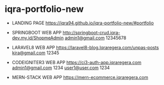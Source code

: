 # iqra-portfolio-new


- LANDING PAGE https://iqra94.github.io/iqra-portfolio-new/#portfolio

- SPRINGBOOT WEB APP http://springboot-crud.iqra-dev.my.id/ShopmeAdmin
admin1@gmail.com 12345678

- LARAVEL8 WEB APP https://laravel8-blog.Iqraregera.com/unpas-posts
kira@gmail.com 12345

- CODEIGNITER3 WEB APP https://ci3-auth-app.iqraregera.com
admin1@gmail.com 1234
user1@user.com 1234

- MERN-STACK WEB APP https://mern-ecommerce.iqraregera.com
